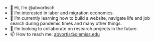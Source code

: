 - 👋 Hi, I’m @abvortisch
- 👀 I’m interested in labor and migration economics.
- 🌱 I’m currently learning how to build a website, navigate life and job search during pandemic times and many other things.
- 💞️ I’m looking to collaborate on research projects in the future.
- 📫 How to reach me: abvortis@olemiss.edu

<!---
abvortisch/abvortisch is a ✨ special ✨ repository because its `README.md` (this file) appears on your GitHub profile.
You can click the Preview link to take a look at your changes.
--->
